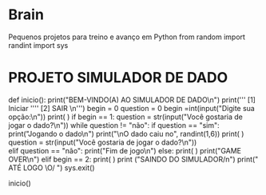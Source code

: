 # Brain
Pequenos projetos para treino e avanço em Python
from random import randint
import sys

# PROJETO SIMULADOR DE DADO

def inicio():
        print("BEM-VINDO(A) AO SIMULADOR DE DADO\n")
        print(''' [1] Iniciar '''' [2] SAIR \n''')
        begin = 0
        question = 0
        begin =int(input("Digite sua opção:\n"))
        print(                                 )
        if begin == 1:
            question = str(input("Você gostaria de jogar o dado?\n"))
            while question != "não":
                if question == "sim":
                    print("Jogando o dado\n")
                    print("\nO dado caiu no", randint(1,6))
                    print(                                )
                    question = str(input("Você gostaria de jogar o dado?\n"))  
                elif question == "não":
                    print("Fim de jogo\n")
            else:
                print(             )
                print("GAME OVER\n")
        elif begin == 2:
            print(                        )
            print ("SAINDO DO SIMULADOR/n")
            print(" ATÉ LOGO  \O/ ")
            sys.exit()


inicio()


   

  
